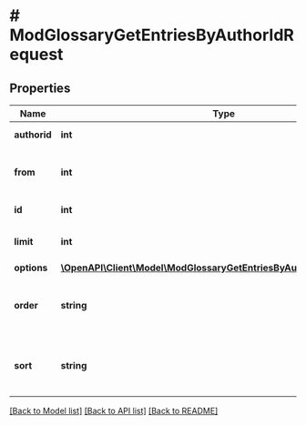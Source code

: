 # # ModGlossaryGetEntriesByAuthorIdRequest

## Properties

Name | Type | Description | Notes
------------ | ------------- | ------------- | -------------
**authorid** | **int** | The author ID | [default to null]
**from** | **int** | Start returning records from here | [optional] [default to 0]
**id** | **int** | Glossary entry ID |
**limit** | **int** | Number of records to return | [optional] [default to 20]
**options** | [**\OpenAPI\Client\Model\ModGlossaryGetEntriesByAuthorRequestOptions**](ModGlossaryGetEntriesByAuthorRequestOptions.md) |  | [optional]
**order** | **string** | Order by: &#39;CONCEPT&#39;, &#39;CREATION&#39; or &#39;UPDATE&#39; | [optional] [default to 'CONCEPT']
**sort** | **string** | The direction of the order: &#39;ASC&#39; or &#39;DESC&#39; | [optional] [default to 'ASC']

[[Back to Model list]](../../README.md#models) [[Back to API list]](../../README.md#endpoints) [[Back to README]](../../README.md)
